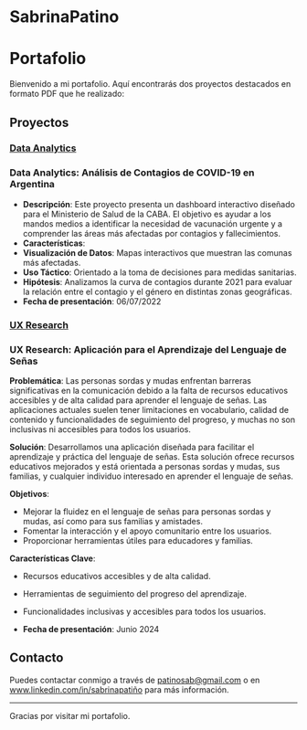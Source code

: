 # SabrinaPatino

# Portafolio

Bienvenido a mi portafolio. Aquí encontrarás dos proyectos destacados en formato PDF que he realizado:

## Proyectos

### [Data Analytics](IT-projects/data_analytics.pdf)
### Data Analytics: Análisis de Contagios de COVID-19 en Argentina
- **Descripción**: Este proyecto presenta un dashboard interactivo diseñado para el Ministerio de Salud de la CABA. El objetivo es ayudar a los mandos medios a identificar la necesidad de vacunación urgente y a comprender las áreas más afectadas por contagios y fallecimientos.
- **Características**:
- **Visualización de Datos**: Mapas interactivos que muestran las comunas más afectadas.
- **Uso Táctico**: Orientado a la toma de decisiones para medidas sanitarias.
- **Hipótesis**:
Analizamos la curva de contagios durante 2021 para evaluar la relación entre el contagio y el género en distintas zonas geográficas.
- **Fecha de presentación**: 06/07/2022

### [UX Research](IT-projects/Manosquehablan.pdf)
### UX Research: Aplicación para el Aprendizaje del Lenguaje de Señas

**Problemática**:
Las personas sordas y mudas enfrentan barreras significativas en la comunicación debido a la falta de recursos educativos accesibles y de alta calidad para aprender el lenguaje de señas. Las aplicaciones actuales suelen tener limitaciones en vocabulario, calidad de contenido y funcionalidades de seguimiento del progreso, y muchas no son inclusivas ni accesibles para todos los usuarios.

**Solución**:
Desarrollamos una aplicación diseñada para facilitar el aprendizaje y práctica del lenguaje de señas. Esta solución ofrece recursos educativos mejorados y está orientada a personas sordas y mudas, sus familias, y cualquier individuo interesado en aprender el lenguaje de señas.

**Objetivos**:
- Mejorar la fluidez en el lenguaje de señas para personas sordas y mudas, así como para sus familias y amistades.
- Fomentar la interacción y el apoyo comunitario entre los usuarios.
- Proporcionar herramientas útiles para educadores y familias.

**Características Clave**:
- Recursos educativos accesibles y de alta calidad.
- Herramientas de seguimiento del progreso del aprendizaje.
- Funcionalidades inclusivas y accesibles para todos los usuarios.

- **Fecha de presentación**: Junio 2024

## Contacto

Puedes contactar conmigo a través de patinosab@gmail.com o en www.linkedin.com/in/sabrinapatiño para más información.

---

Gracias por visitar mi portafolio.


